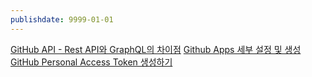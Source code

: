 ```yaml
---
publishdate: 9999-01-01
---
```

[GitHub API - Rest API와 GraphQL의 차이점](GitHub%20API%20-%20Rest%20API와%20GraphQL의%20차이점.md)
[Github Apps 세부 설정 및 생성](Github%20Apps%20세부%20설정%20및%20생성.md)
[GitHub Personal Access Token 생성하기](GitHub%20Personal%20Access%20Token%20생성하기.md)